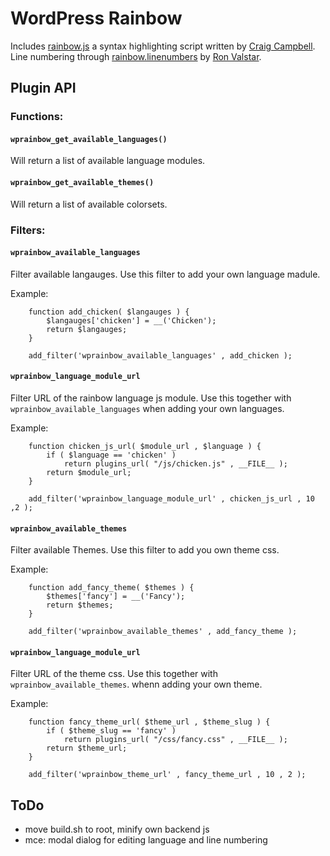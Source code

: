 # WordPress Rainbow #

Includes [rainbow.js](http://craig.is/making/rainbows) a syntax highlighting script written by [Craig Campbell](http://craig.is/).
Line numbering through [rainbow.linenumbers](https://github.com/Sjeiti/rainbow.linenumbers) by [Ron Valstar](http://www.sjeiti.com/).

## Plugin API ##

### Functions: ###
#### `wprainbow_get_available_languages()` ####

Will return a list of available language modules.

#### `wprainbow_get_available_themes()` ####

Will return a list of available colorsets.


### Filters: ###

#### `wprainbow_available_languages` ####

Filter available langauges. Use this filter to add your own language madule.

Example:
```
	function add_chicken( $langauges ) {
		$langauges['chicken'] = __('Chicken');
		return $langauges;
	}
	
    add_filter('wprainbow_available_languages' , add_chicken );
```

#### `wprainbow_language_module_url` ####

Filter URL of the rainbow language js module. Use this together with `wprainbow_available_languages` 
when adding your own languages.

Example:
```
	function chicken_js_url( $module_url , $language ) {
		if ( $language == 'chicken' )
			return plugins_url( "/js/chicken.js" , __FILE__ );
		return $module_url;
	}
	
    add_filter('wprainbow_language_module_url' , chicken_js_url , 10 ,2 );
```

#### `wprainbow_available_themes` ####

Filter available Themes. Use this filter to add you own theme css.

Example:
```
	function add_fancy_theme( $themes ) {
		$themes['fancy'] = __('Fancy');
		return $themes;
	}
	
    add_filter('wprainbow_available_themes' , add_fancy_theme );
```

#### `wprainbow_language_module_url` ####

Filter URL of the theme css. Use this together with `wprainbow_available_themes`.
whenn adding your own theme.

Example:
```
	function fancy_theme_url( $theme_url , $theme_slug ) {
		if ( $theme_slug == 'fancy' )
			return plugins_url( "/css/fancy.css" , __FILE__ );
		return $theme_url;
	}
	
    add_filter('wprainbow_theme_url' , fancy_theme_url , 10 , 2 );
```

## ToDo ##
- move build.sh to root, minify own backend js
- mce: modal dialog for editing language and line numbering
